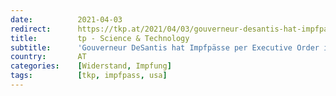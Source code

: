```yaml
---
date:          2021-04-03
redirect:      https://tkp.at/2021/04/03/gouverneur-desantis-hat-impfpaesse-per-executive-order-in-florida-verboten/
title:         tp - Science & Technology
subtitle:      'Gouverneur DeSantis hat Impfpässe per Executive Order in Florida verboten'
country:       AT
categories:    [Widerstand, Impfung]
tags:          [tkp, impfpass, usa]
---
```

